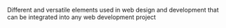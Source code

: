 Different and versatile elements used in web design and development that can be integrated into any web development project
